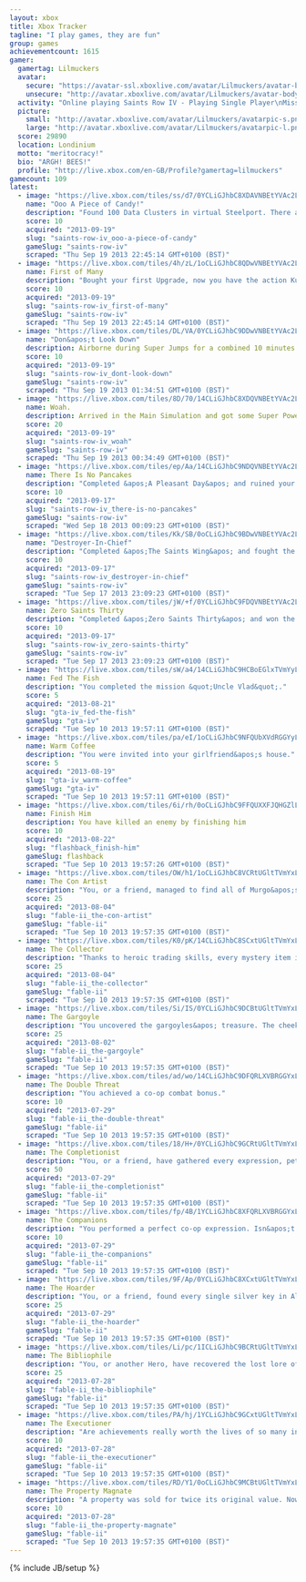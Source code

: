 ```yaml
---
layout: xbox
title: Xbox Tracker
tagline: "I play games, they are fun"
group: games
achievementcount: 1615
gamer: 
  gamertag: Lilmuckers
  avatar: 
    secure: "https://avatar-ssl.xboxlive.com/avatar/Lilmuckers/avatar-body.png"
    unsecure: "http://avatar.xboxlive.com/avatar/Lilmuckers/avatar-body.png"
  activity: "Online playing Saints Row IV - Playing Single Player\nMission: The Real World"
  picture: 
    small: "http://avatar.xboxlive.com/avatar/Lilmuckers/avatarpic-s.png"
    large: "http://avatar.xboxlive.com/avatar/Lilmuckers/avatarpic-l.png"
  score: 29890
  location: Londinium
  motto: "meritocracy!"
  bio: "ARGH! BEES!"
  profile: "http://live.xbox.com/en-GB/Profile?gamertag=lilmuckers"
gamecount: 109
latest: 
  - image: "https://live.xbox.com/tiles/ss/d7/0YCLiGJhbC8XDAVNBEtYVAc2L2FjaC8wLzE2YwAAAADn5+f+VMev.jpg"
    name: "Ooo A Piece of Candy!"
    description: "Found 100 Data Clusters in virtual Steelport. There are so many more&hellip;"
    score: 10
    acquired: "2013-09-19"
    slug: "saints-row-iv_ooo-a-piece-of-candy"
    gameSlug: "saints-row-iv"
    scraped: "Thu Sep 19 2013 22:45:14 GMT+0100 (BST)"
  - image: "https://live.xbox.com/tiles/4h/zL/1oCLiGJhbC8QDwVNBEtYVAc2L2FjaC8wLzE1ZAAAAADn5+f55Bz-.jpg"
    name: First of Many
    description: "Bought your first Upgrade, now you have the action Kung Fu grip!"
    score: 10
    acquired: "2013-09-19"
    slug: "saints-row-iv_first-of-many"
    gameSlug: "saints-row-iv"
    scraped: "Thu Sep 19 2013 22:45:14 GMT+0100 (BST)"
  - image: "https://live.xbox.com/tiles/DL/VA/0YCLiGJhbC9DDwVNBEtYVAc2L2FjaC8wLzE1NwAAAADn5+f+b7UR.jpg"
    name: "Don&apos;t Look Down"
    description: Airborne during Super Jumps for a combined 10 minutes of gameplay.
    score: 10
    acquired: "2013-09-19"
    slug: "saints-row-iv_dont-look-down"
    gameSlug: "saints-row-iv"
    scraped: "Thu Sep 19 2013 01:34:51 GMT+0100 (BST)"
  - image: "https://live.xbox.com/tiles/8D/70/14CLiGJhbC8XDQVNBEtYVAc2L2FjaC8wLzE3YwAAAADn5+f42z7t.jpg"
    name: Woah.
    description: Arrived in the Main Simulation and got some Super Powers.
    score: 20
    acquired: "2013-09-19"
    slug: "saints-row-iv_woah"
    gameSlug: "saints-row-iv"
    scraped: "Thu Sep 19 2013 00:34:49 GMT+0100 (BST)"
  - image: "https://live.xbox.com/tiles/ep/Aa/14CLiGJhbC9NDQVNBEtYVAc2L2FjaC8wLzE3OQAAAADn5+f4NZBn.jpg"
    name: There Is No Pancakes
    description: "Completed &apos;A Pleasant Day&apos; and ruined your first virtual prison."
    score: 10
    acquired: "2013-09-17"
    slug: "saints-row-iv_there-is-no-pancakes"
    gameSlug: "saints-row-iv"
    scraped: "Wed Sep 18 2013 00:09:23 GMT+0100 (BST)"
  - image: "https://live.xbox.com/tiles/Kk/SB/0oCLiGJhbC9BDwVNBEtYVAc2L2FjaC8wLzE1NQAAAADn5+f9rkQ3.jpg"
    name: "Destroyer-In-Chief"
    description: "Completed &apos;The Saints Wing&apos; and fought the alien invasion as Commander-In-Chief."
    score: 10
    acquired: "2013-09-17"
    slug: "saints-row-iv_destroyer-in-chief"
    gameSlug: "saints-row-iv"
    scraped: "Tue Sep 17 2013 23:09:23 GMT+0100 (BST)"
  - image: "https://live.xbox.com/tiles/jW/+f/0YCLiGJhbC9FDQVNBEtYVAc2L2FjaC8wLzE3MQAAAADn5+f+sG+Q.jpg"
    name: Zero Saints Thirty
    description: "Completed &apos;Zero Saints Thirty&apos; and won the adulation of America."
    score: 10
    acquired: "2013-09-17"
    slug: "saints-row-iv_zero-saints-thirty"
    gameSlug: "saints-row-iv"
    scraped: "Tue Sep 17 2013 23:09:23 GMT+0100 (BST)"
  - image: "https://live.xbox.com/tiles/sW/a4/14CLiGJhbC9HCBoEGlxTVmYyL2FjaC8wLzIzAAAAAOfn5-iXZq0=.jpg"
    name: Fed The Fish
    description: "You completed the mission &quot;Uncle Vlad&quot;."
    score: 5
    acquired: "2013-08-21"
    slug: "gta-iv_fed-the-fish"
    gameSlug: "gta-iv"
    scraped: "Tue Sep 10 2013 19:57:11 GMT+0100 (BST)"
  - image: "https://live.xbox.com/tiles/pa/eI/1oCLiGJhbC9NFQUbXVdRGGYyL2FjaC8wLzkAAAAA5+fn+aenvg==.jpg"
    name: Warm Coffee
    description: "You were invited into your girlfriend&apos;s house."
    score: 5
    acquired: "2013-08-19"
    slug: "gta-iv_warm-coffee"
    gameSlug: "gta-iv"
    scraped: "Tue Sep 10 2013 19:57:11 GMT+0100 (BST)"
  - image: "https://live.xbox.com/tiles/6i/rh/0oCLiGJhbC9FFQUXXFJQHGZlL2FjaC8wLzEAAAAA5+fn-c4q8Q==.jpg"
    name: Finish Him
    description: You have killed an enemy by finishing him
    score: 10
    acquired: "2013-08-22"
    slug: "flashback_finish-him"
    gameSlug: flashback
    scraped: "Tue Sep 10 2013 19:57:26 GMT+0100 (BST)"
  - image: "https://live.xbox.com/tiles/OW/h1/1oCLiGJhbC8VCRtUGltTVmYxL2FjaC8wLzNhAAAAAOfn5-laaCU=.jpg"
    name: The Con Artist
    description: "You, or a friend, managed to find all of Murgo&apos;s statuettes. A career in swindling beckons."
    score: 25
    acquired: "2013-08-04"
    slug: "fable-ii_the-con-artist"
    gameSlug: "fable-ii"
    scraped: "Tue Sep 10 2013 19:57:35 GMT+0100 (BST)"
  - image: "https://live.xbox.com/tiles/K0/pK/14CLiGJhbC8SCxtUGltTVmYxL2FjaC8wLzFmAAAAAOfn5-hlSjc=.jpg"
    name: The Collector
    description: "Thanks to heroic trading skills, every mystery item in The Box of Secrets has been uncovered."
    score: 25
    acquired: "2013-08-04"
    slug: "fable-ii_the-collector"
    gameSlug: "fable-ii"
    scraped: "Tue Sep 10 2013 19:57:35 GMT+0100 (BST)"
  - image: "https://live.xbox.com/tiles/Si/IS/0YCLiGJhbC9DCBtUGltTVmYxL2FjaC8wLzI3AAAAAOfn5-49IlY=.jpg"
    name: The Gargoyle
    description: "You uncovered the gargoyles&apos; treasure. The cheeky rocks have mocked you for the last time."
    score: 25
    acquired: "2013-08-02"
    slug: "fable-ii_the-gargoyle"
    gameSlug: "fable-ii"
    scraped: "Tue Sep 10 2013 19:57:35 GMT+0100 (BST)"
  - image: "https://live.xbox.com/tiles/ad/wo/14CLiGJhbC9DFQRLXVBRGGYxL2FjaC8wLzcAAAAA5+fn+Afccg==.jpg"
    name: The Double Threat
    description: "You achieved a co-op combat bonus."
    score: 10
    acquired: "2013-07-29"
    slug: "fable-ii_the-double-threat"
    gameSlug: "fable-ii"
    scraped: "Tue Sep 10 2013 19:57:35 GMT+0100 (BST)"
  - image: "https://live.xbox.com/tiles/18/H+/0YCLiGJhbC9GCRtUGltTVmYxL2FjaC8wLzMyAAAAAOfn5-7Rwcs=.jpg"
    name: The Completionist
    description: "You, or a friend, have gathered every expression, pet trick and ability available. Such dedication."
    score: 50
    acquired: "2013-07-29"
    slug: "fable-ii_the-completionist"
    gameSlug: "fable-ii"
    scraped: "Tue Sep 10 2013 19:57:35 GMT+0100 (BST)"
  - image: "https://live.xbox.com/tiles/fp/4B/1YCLiGJhbC8XFQRLXVBRGGYxL2FjaC8wL2MAAAAA5+fn+i6eZQ==.jpg"
    name: The Companions
    description: "You performed a perfect co-op expression. Isn&apos;t it nice playing together?"
    score: 10
    acquired: "2013-07-29"
    slug: "fable-ii_the-companions"
    gameSlug: "fable-ii"
    scraped: "Tue Sep 10 2013 19:57:35 GMT+0100 (BST)"
  - image: "https://live.xbox.com/tiles/9F/Ap/0YCLiGJhbC8XCxtUGltTVmYxL2FjaC8wLzFjAAAAAOfn5-4GUOg=.jpg"
    name: The Hoarder
    description: "You, or a friend, found every single silver key in Albion. Some would call you obsessive. Not us."
    score: 25
    acquired: "2013-07-29"
    slug: "fable-ii_the-hoarder"
    gameSlug: "fable-ii"
    scraped: "Tue Sep 10 2013 19:57:35 GMT+0100 (BST)"
  - image: "https://live.xbox.com/tiles/Li/pc/1ICLiGJhbC9BCRtUGltTVmYxL2FjaC8wLzM1AAAAAOfn5-tzKjI=.jpg"
    name: The Bibliophile
    description: "You, or another Hero, have recovered the lost lore of Knothole Island."
    score: 25
    acquired: "2013-07-28"
    slug: "fable-ii_the-bibliophile"
    gameSlug: "fable-ii"
    scraped: "Tue Sep 10 2013 19:57:35 GMT+0100 (BST)"
  - image: "https://live.xbox.com/tiles/PA/hj/1YCLiGJhbC9GCxtUGltTVmYxL2FjaC8wLzEyAAAAAOfn5-pMCCA=.jpg"
    name: The Executioner
    description: "Are achievements really worth the lives of so many innocents? Probably."
    score: 10
    acquired: "2013-07-28"
    slug: "fable-ii_the-executioner"
    gameSlug: "fable-ii"
    scraped: "Tue Sep 10 2013 19:57:35 GMT+0100 (BST)"
  - image: "https://live.xbox.com/tiles/RD/Y1/0oCLiGJhbC9MCBtUGltTVmYxL2FjaC8wLzI4AAAAAOfn5-0aNlg=.jpg"
    name: The Property Magnate
    description: "A property was sold for twice its original value. Now that&apos;s good business."
    score: 10
    acquired: "2013-07-28"
    slug: "fable-ii_the-property-magnate"
    gameSlug: "fable-ii"
    scraped: "Tue Sep 10 2013 19:57:35 GMT+0100 (BST)"
---
```

{% include JB/setup %}
